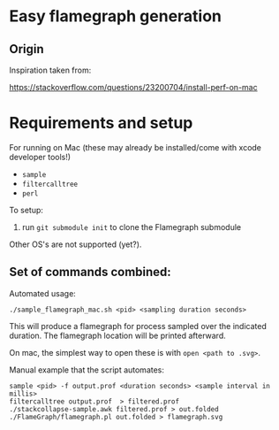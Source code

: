 # Easy flamegraph generation

## Origin

Inspiration taken from:

https://stackoverflow.com/questions/23200704/install-perf-on-mac

# Requirements and setup

For running on Mac (these may already be installed/come with xcode developer tools!)
- `sample`
- `filtercalltree`
- `perl`

To setup:
1. run `git submodule init` to clone the Flamegraph submodule 


Other OS's are not supported (yet?).


## Set of commands combined:

Automated usage:

```
./sample_flamegraph_mac.sh <pid> <sampling duration seconds>
```

This will produce a flamegraph for process <pid> sampled over the indicated duration. The flamegraph location will be printed afterward.

On mac, the simplest way to open these is with `open <path to .svg>`.

Manual example that the script automates:
```
sample <pid> -f output.prof <duration seconds> <sample interval in millis> 
filtercalltree output.prof  > filtered.prof
./stackcollapse-sample.awk filtered.prof > out.folded
./FlameGraph/flamegraph.pl out.folded > flamegraph.svg
```


